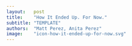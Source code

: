 ```yaml
---
layout:   post
title:    "How It Ended Up. For Now."
subtitle: "TEMPLATE"
authors:  "Matt Perez, Anita Perez"
image:    "icon-how-it-ended-up-for-now.svg"
---
```


<div style='display:none; '>
 <p>Their story ends. For now.</p>
</div>

<h1></h1>
 <p></p>

<h1></h1>
 <p></p>

<h1></h1>
 <p></p>

<h1></h1>
 <p></p>

<h1></h1>
 <p></p>
